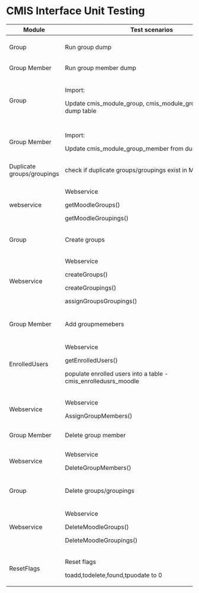 # CMIS Interface Unit Testing

<table>
<thead>
<tr class="header">
<th>Module</th>
<th>Test scenarios</th>
<th>Result</th>
<th>Status</th>
<th>Comment</th>
</tr>
</thead>
<tbody>
<tr class="odd">
<td>Group</td>
<td>Run group dump</td>
<td>Data is inserted into cmis_module_group_dump from views</td>
<td>pass</td>
<td><br />
</td>
</tr>
<tr class="even">
<td>Group Member</td>
<td>Run group member dump</td>
<td>Data is inserted into cmis_module_group_member_dump</td>
<td>pass</td>
<td><br />
</td>
</tr>
<tr class="odd">
<td>Group</td>
<td><p>Import:</p>
<p>Update cmis_module_group, cmis_module_group_course from dump table</p></td>
<td><p>cmis_module_group</p>
<p>cmis_module_group_course tables</p>
<p>updated</p></td>
<td>pass</td>
<td><br />
</td>
</tr>
<tr class="even">
<td>Group Member</td>
<td><p>Import:</p>
<p>Update cmis_module_group_member from dump table</p></td>
<td>cmis_module_group_member table updated</td>
<td>pass</td>
<td><br />
</td>
</tr>
<tr class="odd">
<td>Duplicate groups/groupings</td>
<td><p>check if duplicate groups/groupings exist in Moodle</p></td>
<td>Lists duplicate groups/groupings in Moodle</td>
<td>pass</td>
<td><br />
</td>
</tr>
<tr class="even">
<td>webservice</td>
<td><p>Webservice</p>
<p>getMoodleGroups()</p>
<p>getMoodleGroupings()</p></td>
<td>returns list of groups and groupings from Moodle</td>
<td>pass</td>
<td><br />
</td>
</tr>
<tr class="odd">
<td>Group</td>
<td><p>Create groups</p></td>
<td>Update 'toadd' column of cmis_module_group_course table</td>
<td>pass</td>
<td><br />
</td>
</tr>
<tr class="even">
<td>Webservice</td>
<td><p>Webservice</p>
<p>createGroups()</p>
<p>createGroupings()</p>
<p>assignGroupsGroupings()</p></td>
<td><p>Create groups in Moodle</p>
<p>Create groupings in Moodle</p>
<p>Assign groups to groupings</p></td>
<td>pass</td>
<td><br />
</td>
</tr>
<tr class="odd">
<td>Group Member</td>
<td>Add groupmemebers</td>
<td>cmis_v_groupmembermerge view lists the group members to be added</td>
<td>pass</td>
<td><br />
</td>
</tr>
<tr class="even">
<td>EnrolledUsers</td>
<td><p>Webservice</p>
<p>getEnrolledUsers()</p>
<p>populate enrolled users into a table - cmis_enrolledusrs_moodle</p></td>
<td>Get all enrolled users for a course</td>
<td>pass</td>
<td><br />
</td>
</tr>
<tr class="odd">
<td>Webservice</td>
<td><p>Webservice</p>
<p>AssignGroupMembers()</p></td>
<td>List the groupmembers to be assigned to a specific group in Moodle</td>
<td>pass</td>
<td><br />
</td>
</tr>
<tr class="even">
<td>Group Member</td>
<td>Delete group member</td>
<td>Delete group members and update cmis_module_group_members table</td>
<td>pass</td>
<td><br />
</td>
</tr>
<tr class="odd">
<td>Webservice</td>
<td><p>Webservice</p>
<p>DeleteGroupMembers()</p></td>
<td>Delete group members from a group in Moodle</td>
<td>pass</td>
<td><br />
</td>
</tr>
<tr class="even">
<td>Group</td>
<td>Delete groups/groupings</td>
<td>Delete groups groupings in cmis tables and update cmis_module_groups_course</td>
<td>pass</td>
<td><br />
</td>
</tr>
<tr class="odd">
<td>Webservice</td>
<td><p>Webservice</p>
<p>DeleteMoodleGroups()</p>
<p>DeleteMoodleGroupings()</p></td>
<td><p>Delete groups in Moodle</p>
<p>Delete groupings in Moodle</p></td>
<td>pass</td>
<td><br />
</td>
</tr>
<tr class="even">
<td>ResetFlags</td>
<td><p>Reset flags</p>
<p>toadd,todelete,found,tpuodate to 0</p></td>
<td><br />
</td>
<td>pass</td>
<td><br />
</td>
</tr>
</tbody>
</table>


